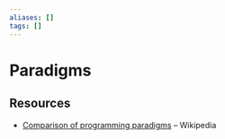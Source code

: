 ```yaml
---
aliases: []
tags: []
---
```


# Paradigms

## Resources

- [Comparison of programming paradigms](https://wikipedia.org/wiki/comparison_of_programming_paradigms) – Wikipedia

